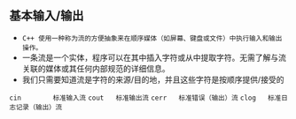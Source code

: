 ## 基本输入/输出
* `C++ 使用一种称为流的方便抽象来在顺序媒体（如屏幕、键盘或文件）中执行输入和输出操作。`
* 一条流是一个实体，程序可以在其中插入字符或从中提取字符。无需了解与流关联的媒体或其任何内部规范的详细信息。
* 我们只需要知道流是字符的来源/目的地，并且这些字符是按顺序提供/接受的


`cin	    标准输入流`
`cout	标准输出流`
`cerr	标准错误（输出）流`
`clog	标准日志记录（输出）流`







